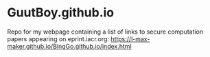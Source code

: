 # GuutBoy.github.io
Repo for my webpage containing a list of links to secure computation papers appearing on eprint.iacr.org: https://l-max-maker.github.io/BingGo.github.io/index.html

